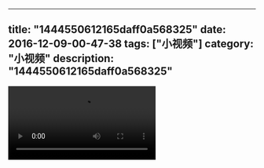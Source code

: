 
---
title: "1444550612165daff0a568325"
date: 2016-12-09-00-47-38
tags: ["小视频"]
category: "小视频"
description: "1444550612165daff0a568325"
---
<video src="http://ohtsqip0g.bkt.clouddn.com/1444550612165daff0a568325.mp4" controls="controls"></video>
